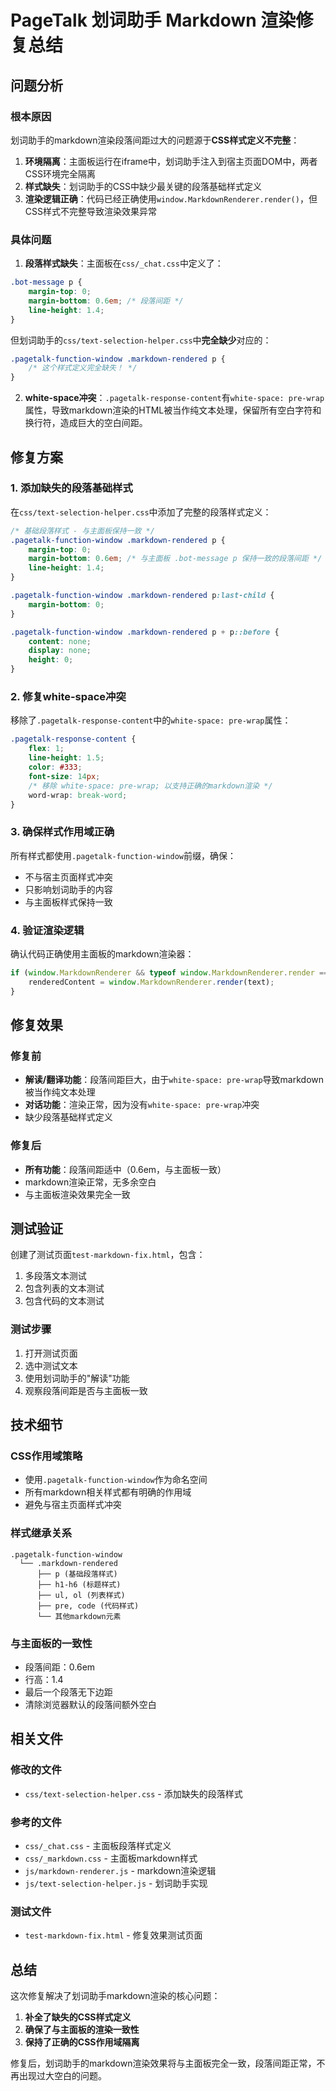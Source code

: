 # PageTalk 划词助手 Markdown 渲染修复总结

## 问题分析

### 根本原因
划词助手的markdown渲染段落间距过大的问题源于**CSS样式定义不完整**：

1. **环境隔离**：主面板运行在iframe中，划词助手注入到宿主页面DOM中，两者CSS环境完全隔离
2. **样式缺失**：划词助手的CSS中缺少最关键的段落基础样式定义
3. **渲染逻辑正确**：代码已经正确使用`window.MarkdownRenderer.render()`，但CSS样式不完整导致渲染效果异常

### 具体问题
1. **段落样式缺失**：主面板在`css/_chat.css`中定义了：
```css
.bot-message p {
    margin-top: 0;
    margin-bottom: 0.6em; /* 段落间距 */
    line-height: 1.4;
}
```

但划词助手的`css/text-selection-helper.css`中**完全缺少**对应的：
```css
.pagetalk-function-window .markdown-rendered p {
    /* 这个样式定义完全缺失！ */
}
```

2. **white-space冲突**：`.pagetalk-response-content`有`white-space: pre-wrap`属性，导致markdown渲染的HTML被当作纯文本处理，保留所有空白字符和换行符，造成巨大的空白间距。

## 修复方案

### 1. 添加缺失的段落基础样式

在`css/text-selection-helper.css`中添加了完整的段落样式定义：

```css
/* 基础段落样式 - 与主面板保持一致 */
.pagetalk-function-window .markdown-rendered p {
    margin-top: 0;
    margin-bottom: 0.6em; /* 与主面板 .bot-message p 保持一致的段落间距 */
    line-height: 1.4;
}

.pagetalk-function-window .markdown-rendered p:last-child {
    margin-bottom: 0;
}

.pagetalk-function-window .markdown-rendered p + p::before {
    content: none;
    display: none;
    height: 0;
}
```

### 2. 修复white-space冲突

移除了`.pagetalk-response-content`中的`white-space: pre-wrap`属性：

```css
.pagetalk-response-content {
    flex: 1;
    line-height: 1.5;
    color: #333;
    font-size: 14px;
    /* 移除 white-space: pre-wrap; 以支持正确的markdown渲染 */
    word-wrap: break-word;
}
```

### 3. 确保样式作用域正确

所有样式都使用`.pagetalk-function-window`前缀，确保：
- 不与宿主页面样式冲突
- 只影响划词助手的内容
- 与主面板样式保持一致

### 4. 验证渲染逻辑

确认代码正确使用主面板的markdown渲染器：
```javascript
if (window.MarkdownRenderer && typeof window.MarkdownRenderer.render === 'function') {
    renderedContent = window.MarkdownRenderer.render(text);
}
```

## 修复效果

### 修复前
- **解读/翻译功能**：段落间距巨大，由于`white-space: pre-wrap`导致markdown被当作纯文本处理
- **对话功能**：渲染正常，因为没有`white-space: pre-wrap`冲突
- 缺少段落基础样式定义

### 修复后
- **所有功能**：段落间距适中（0.6em，与主面板一致）
- markdown渲染正常，无多余空白
- 与主面板渲染效果完全一致

## 测试验证

创建了测试页面`test-markdown-fix.html`，包含：
1. 多段落文本测试
2. 包含列表的文本测试
3. 包含代码的文本测试

### 测试步骤
1. 打开测试页面
2. 选中测试文本
3. 使用划词助手的"解读"功能
4. 观察段落间距是否与主面板一致

## 技术细节

### CSS作用域策略
- 使用`.pagetalk-function-window`作为命名空间
- 所有markdown相关样式都有明确的作用域
- 避免与宿主页面样式冲突

### 样式继承关系
```
.pagetalk-function-window
  └── .markdown-rendered
      ├── p (基础段落样式)
      ├── h1-h6 (标题样式)
      ├── ul, ol (列表样式)
      ├── pre, code (代码样式)
      └── 其他markdown元素
```

### 与主面板的一致性
- 段落间距：0.6em
- 行高：1.4
- 最后一个段落无下边距
- 清除浏览器默认的段落间额外空白

## 相关文件

### 修改的文件
- `css/text-selection-helper.css` - 添加缺失的段落样式

### 参考的文件
- `css/_chat.css` - 主面板段落样式定义
- `css/_markdown.css` - 主面板markdown样式
- `js/markdown-renderer.js` - markdown渲染逻辑
- `js/text-selection-helper.js` - 划词助手实现

### 测试文件
- `test-markdown-fix.html` - 修复效果测试页面

## 总结

这次修复解决了划词助手markdown渲染的核心问题：
1. **补全了缺失的CSS样式定义**
2. **确保了与主面板的渲染一致性**
3. **保持了正确的CSS作用域隔离**

修复后，划词助手的markdown渲染效果将与主面板完全一致，段落间距正常，不再出现过大空白的问题。
